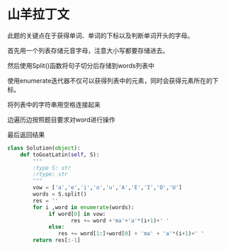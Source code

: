 # 山羊拉丁文

此题的关键点在于获得单词、单词的下标以及判断单词开头的字母。

首先用一个列表存储元音字母，注意大小写都要存储进去。

然后使用Split()函数将句子切分后存储到words列表中

使用enumerate迭代器不仅可以获得列表中的元素，同时会获得元素所在的下标。

将列表中的字符串用空格连接起来

边遍历边按照题目要求对word进行操作

最后返回结果

```python
class Solution(object):
    def toGoatLatin(self, S):
        """
        :type S: str
        :rtype: str
        """
        vow = ['a','e','i','o','u','A','E','I','O','U']
        words = S.split()
        res = ''
        for i ,word in enumerate(words):
             if word[0] in vow:
                    res += word +'ma'+'a'*(i+1)+' '
             else:
                res += word[1:]+word[0] + 'ma' + 'a'*(i+1)+' '
        return res[:-1]
```



